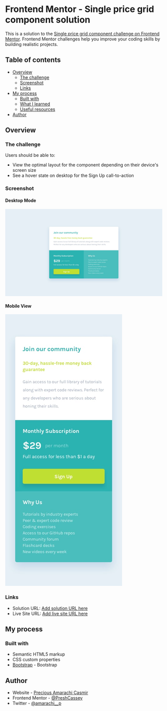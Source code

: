 # Frontend Mentor - Single price grid component solution

This is a solution to the [Single price grid component challenge on Frontend Mentor](https://www.frontendmentor.io/challenges/single-price-grid-component-5ce41129d0ff452fec5abbbc). Frontend Mentor challenges help you improve your coding skills by building realistic projects. 

## Table of contents

- [Overview](#overview)
  - [The challenge](#the-challenge)
  - [Screenshot](#screenshot)
  - [Links](#links)
- [My process](#my-process)
  - [Built with](#built-with)
  - [What I learned](#what-i-learned)
  - [Useful resources](#useful-resources)
- [Author](#author)



## Overview

### The challenge

Users should be able to:

- View the optimal layout for the component depending on their device's screen size
- See a hover state on desktop for the Sign Up call-to-action

### Screenshot

#### Desktop Mode
![](./design/desktop-design.jpg)

#### Mobile View 
![](./design/mobile-design.jpg)



### Links

- Solution URL: [Add solution URL here](https://github.com/PreshCassey/Single-Price-Grid-Component.git)
- Live Site URL: [Add live site URL here](https://codepen.io/cassey/full/YzxKegP)

## My process

### Built with

- Semantic HTML5 markup
- CSS custom properties
- [Bootstrap](https://getbootstrap.com/docs/5.1/) - Bootstrap


## Author

- Website - [Precious Amarachi Casmir](https://github.com/PreshCassey/Single-Price-Grid-Component.git)
- Frontend Mentor - [@PreshCassey](https://www.frontendmentor.io/profile/@reshCassey)
- Twitter - [@amarachi__p](https://www.twitter.com/amarachi__p)
